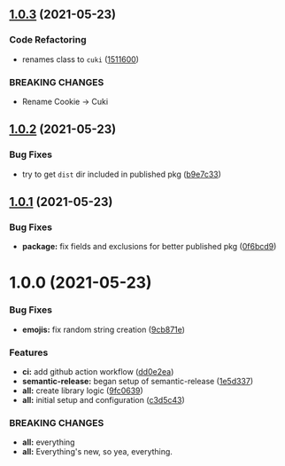 ## [1.0.3](https://github.com/shmolf/cuki/compare/v1.0.2...v1.0.3) (2021-05-23)


### Code Refactoring

* renames class to `cuki` ([1511600](https://github.com/shmolf/cuki/commit/1511600000e00b4c8d9afaef897cb3a669cc94b9))


### BREAKING CHANGES

* Rename Cookie -> Cuki

## [1.0.2](https://github.com/shmolf/cuki/compare/v1.0.1...v1.0.2) (2021-05-23)


### Bug Fixes

* try to get `dist` dir included in published pkg ([b9e7c33](https://github.com/shmolf/cuki/commit/b9e7c3350e4799753c89b976a216b2b8c608e1a7))

## [1.0.1](https://github.com/shmolf/cuki/compare/v1.0.0...v1.0.1) (2021-05-23)


### Bug Fixes

* **package:** fix fields and exclusions for better published pkg ([0f6bcd9](https://github.com/shmolf/cuki/commit/0f6bcd9ff110dac97732804e76f5a503486dd541))

# 1.0.0 (2021-05-23)


### Bug Fixes

* **emojis:** fix random string creation ([9cb871e](https://github.com/shmolf/cuki/commit/9cb871e6fe108112eda6b1a41dc1371623ae0983))


### Features

* **ci:** add github action workflow ([dd0e2ea](https://github.com/shmolf/cuki/commit/dd0e2ea281eb6f1ad7d93fe54ad868233a04e17e))
* **semantic-release:** began setup of semantic-release ([1e5d337](https://github.com/shmolf/cuki/commit/1e5d337c814fa82d763fb8e4edf64187c675c6b1))
* **all:** create library logic ([9fc0639](https://github.com/shmolf/cuki/commit/9fc063986c1eeb56359110acd97e624893cd739e))
* **all:** initial setup and configuration ([c3d5c43](https://github.com/shmolf/cuki/commit/c3d5c430410fbab0a93fa4a00dda2a64c51ee194))


### BREAKING CHANGES

* **all:** everything
* **all:** Everything's new, so yea, everything.
